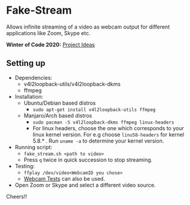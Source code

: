 # Fake-Stream
Allows infinite streaming of a video as webcam output for different applications like Zoom, Skype etc.

**Winter of Code 2020:** [Project Ideas](https://github.com/dsc-iem/WoC-Project-Ideas#fake-stream)

## Setting up
* Dependencies:
  * v4l2loopback-utils/v4l2loopback-dkms
  * ffmpeg
* Installation:
  * Ubuntu/Debian based distros
    * `sudo apt-get install v4l2loopback-utils ffmpeg`
  * Manjaro/Arch based distros
    * `sudo pacman -S v4l2loopback-dkms ffmpeg linux-headers`
    * For linux headers, choose the one which corresponds to your linux kernel version. For e.g choose `linu58-headers` for kernel 5.8.* . Run `uname -a` to determine your kernel version.
* Running script:
  * `fake_stream.sh <path to video>`
  * Press `q` twice in quick succession to stop streaming.
* Testing:
  * `ffplay /dev/video<WebcamID you chose>`
  * [Webcam Tests](https://webcamtests.com/) can also be used.
*  Open Zoom or Skype and select a different video source.

Cheers!!